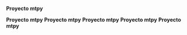 **Proyecto mtpy**

**Proyecto mtpy**
**Proyecto mtpy**
**Proyecto mtpy**
**Proyecto mtpy**
**Proyecto mtpy**





